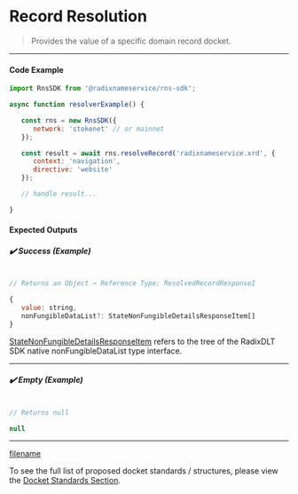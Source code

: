 # Record Resolution

> Provides the value of a specific domain record docket.

---

<!-- tabs:start -->

#### **Code Example**

```js
import RnsSDK from '@radixnameservice/rns-sdk';

async function resolverExample() {

   const rns = new RnsSDK({
      network: 'stokenet' // or mainnet
   });

   const result = await rns.resolveRecord('radixnameservice.xrd', {
      context: 'navigation',
      directive: 'website'
   });

   // handle result...

}
```

#### **Expected Outputs**

##### ✔️ Success (Example)

```js

// Returns an Object ⇾ Reference Type: ResolvedRecordResponseI

{
   value: string,
   nonFungibleDataList?: StateNonFungibleDetailsResponseItem[]
}

```

[StateNonFungibleDetailsResponseItem](https://github.com/radixdlt/babylon-gateway/blob/main/sdk/typescript/lib/generated/models/StateNonFungibleDetailsResponseItem.ts#L28) refers to the tree of the RadixDLT SDK native nonFungibleDataList type interface.

---

##### ✔️ Empty (Example)

```js

// Returns null

null

```

---

[filename](./common/errors/error-stack.md ':include')

<!-- tabs:end -->

To see the full list of proposed docket standards / structures, please view the [Docket Standards Section](wiki/resolution/standards.md).
